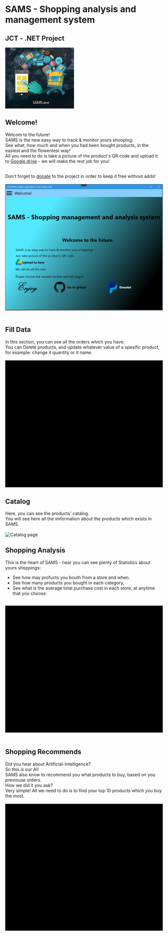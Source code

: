 # SAMS - Shopping analysis and management system
## JCT - .NET Project

![Click](https://github.com/ShacharMarkovich/SAMS/blob/main/DotNetProject/Images/logo.png)
## Welcome!

Welcom to the future!<br />
SAMS is the new easy way to track & monitor yours shooping:<br />
See what, how much and when you had been bought products, in the easiest and the flowentest way!<br />
All you need to do is take a picture of the product's QR code and upload it to <a href="https://drive.google.com/drive/u/2/folders/1dffosvvP2Vk5JD3TvOfzXBt0J63SO9Il" target="_blank">Google drive</a> - we will make the rest job for you!<br /><br />

Don't forget to <a href="https://www.paypal.com/paypalme/LevSAMS?locale.x=he_IL" target="_blank">donate</a> to the project in order to keep it free without adds!<br /><br />
![Welcome page](https://github.com/ShacharMarkovich/SAMS/blob/main/DotNetProject/Images/welcome.png)<br /><br />

## Fill Data
In this section, you can see all the orders which you have:<br />
You can Delete products, and update whatever value of a spesific product, for example: change it quantity or it name.<br /><br />
![Orders page](https://github.com/ShacharMarkovich/SAMS/blob/main/DotNetProject/Images/FillData.gif)

## Catalog
Here, you can see the products' catalog.<br />
You will see here all the imformation about the products which exists in SAMS.<br /><br />
![Catalog page](https://github.com/ShacharMarkovich/SAMS/blob/main/DotNetProject/Images/Catalog.gif)

## Shopping Analysis
This is the heart of SAMS - hear you can see plenty of Statistics about yours shoppings:<br />

- See how may profucts you bouth from a store and when.<br />
- See how many products you bought in each category,<br />
- See what is the average total purchase cost in each store, at anytime that you choose.<br /><br />

![Analysis page](https://github.com/ShacharMarkovich/SAMS/blob/main/DotNetProject/Images/Analysis.gif)<br /><br />

## Shopping Recommends
Did you hear about Artificial-Intelligence?<br />
So this is our AI! <br />
SAMS also know to recommend you what products to buy, based on you previouse orders.<br />
How we did it you ask?<br />
Very simple! All we need to do is to find your top 10 products which you buy the most.<br /><br />
![Analysis page](https://github.com/ShacharMarkovich/SAMS/blob/main/DotNetProject/Images/Recommends.gif)<br /><br />
